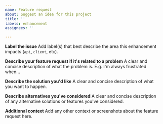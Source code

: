 ```yaml
---
name: Feature request
about: Suggest an idea for this project
title: ''
labels: enhancement
assignees: ''

---
```


**Label the issue**
Add label(s) that best describe the area this enhancement impacts (`api`, `client`, etc).

**Describe your feature request if it's related to a problem**
A clear and concise description of what the problem is. E.g. I'm always frustrated when...

**Describe the solution you'd like**
A clear and concise description of what you want to happen.

**Describe alternatives you've considered**
A clear and concise description of any alternative solutions or features you've considered.

**Additional context**
Add any other context or screenshots about the feature request here.
